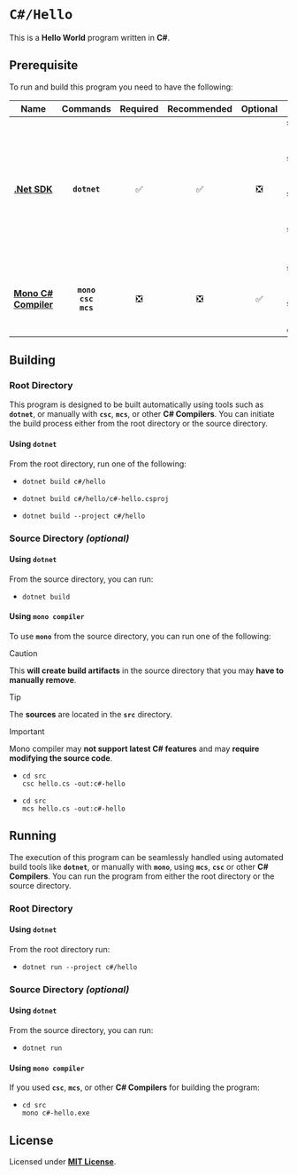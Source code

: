 # `C#/Hello`

This is a **Hello World** program written in **C#**.

## Prerequisite

To run and build this program you need to have the following:

| Name | Commands | Required | Recommended | Optional | Notes |
|:----:|:--------:|:--------:|:-----------:|:--------:|:-----:|
| [**.Net SDK**](https://dotnet.microsoft.com/) | **`dotnet`** | &#9989; | &#9989; | &#10062; | **`sudo apt install dotnet-sdk-5.0`**<br>**`sudo apt install dotnet-sdk-6.0`**<br>**`sudo apt install dotnet-sdk-7.0`**<br>**`sudo apt install dotnet-sdk-8.0`** |
| [**Mono C# Compiler**](https://www.mono-project.com/download/stable/#download-lin) | **`mono`**<br>**`csc`**<br>**`mcs`** | &#10062; | &#10062; | &#9989; | **`sudo apt install mono-devel`**<br>**`sudo apt install mono-complete`** |

## Building

### Root Directory

This program is designed to be built automatically using tools such as **`dotnet`**, or manually with **`csc`**, **`mcs`**, or other **C# Compilers**. You can initiate the build process either from the root directory or the source directory.

#### Using `dotnet`

From the root directory, run one of the following:

* ```
  dotnet build c#/hello
  ```
* ```
  dotnet build c#/hello/c#-hello.csproj
  ```
* ```
  dotnet build --project c#/hello
  ```

### Source Directory _(optional)_

#### Using `dotnet`

From the source directory, you can run:

* ```
  dotnet build
  ```

#### Using `mono compiler`

To use **`mono`** from the source directory, you can run one of the following:

> [!CAUTION]
> This **will create build artifacts** in the source directory that you may **have to manually remove**.

> [!TIP]
> The **sources** are located in the **`src`** directory.

> [!IMPORTANT]
> Mono compiler may **not support latest C# features** and may **require modifying the source code**.

* ```
  cd src
  csc hello.cs -out:c#-hello
  ```
* ```
  cd src
  mcs hello.cs -out:c#-hello
  ```

## Running

The execution of this program can be seamlessly handled using automated build tools like **`dotnet`**, or manually with **`mono`**, using **`mcs`**, **`csc`** or other **C# Compilers**. You can run the program from either the root directory or the source directory.

### Root Directory

#### Using `dotnet`

From the root directory run:

* ```
  dotnet run --project c#/hello
  ```

### Source Directory _(optional)_

#### Using `dotnet`

From the source directory, you can run:

* ```
  dotnet run
  ```

#### Using `mono compiler`

If you used **`csc`**, **`mcs`**, or other **C# Compilers** for building the program:

* ```
  cd src
  mono c#-hello.exe
  ```

## License

Licensed under [**MIT License**](LICENSE).
